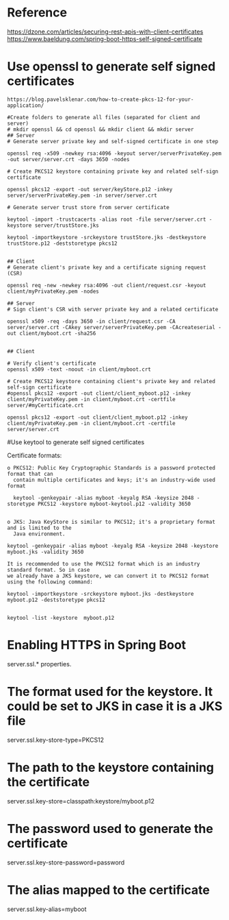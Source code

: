# Reference
https://dzone.com/articles/securing-rest-apis-with-client-certificates
https://www.baeldung.com/spring-boot-https-self-signed-certificate

# Use openssl to generate self signed certificates  
	https://blog.pavelsklenar.com/how-to-create-pkcs-12-for-your-application/

	#Create folders to generate all files (separated for client and server)
	# mkdir openssl && cd openssl && mkdir client && mkdir server
	## Server
	# Generate server private key and self-signed certificate in one step
	
	openssl req -x509 -newkey rsa:4096 -keyout server/serverPrivateKey.pem -out server/server.crt -days 3650 -nodes
	
	# Create PKCS12 keystore containing private key and related self-sign certificate
	
	openssl pkcs12 -export -out server/keyStore.p12 -inkey server/serverPrivateKey.pem -in server/server.crt
	
	# Generate server trust store from server certificate 
	
	keytool -import -trustcacerts -alias root -file server/server.crt -keystore server/trustStore.jks
	
	keytool -importkeystore -srckeystore trustStore.jks -destkeystore trustStore.p12 -deststoretype pkcs12
	
	
	## Client
	# Generate client's private key and a certificate signing request (CSR)
	
	openssl req -new -newkey rsa:4096 -out client/request.csr -keyout client/myPrivateKey.pem -nodes
	
	## Server
	# Sign client's CSR with server private key and a related certificate
	
	openssl x509 -req -days 3650 -in client/request.csr -CA server/server.crt -CAkey server/serverPrivateKey.pem -CAcreateserial -out client/myboot.crt -sha256

	
	## Client
	
	# Verify client's certificate
	openssl x509 -text -noout -in client/myboot.crt
	
	# Create PKCS12 keystore containing client's private key and related self-sign certificate 
    #openssl pkcs12 -export -out client/client_myboot.p12 -inkey client/myPrivateKey.pem -in client/myboot.crt -certfile server/#myCertificate.crt

    openssl pkcs12 -export -out client/client_myboot.p12 -inkey client/myPrivateKey.pem -in client/myboot.crt -certfile server/server.crt
#Use keytool to generate self signed certificates

   Certificate formats:
   
	o PKCS12: Public Key Cryptographic Standards is a password protected format that can 
	  contain multiple certificates and keys; it's an industry-wide used format
	  
	  keytool -genkeypair -alias myboot -keyalg RSA -keysize 2048 -storetype PKCS12 -keystore myboot-keytool.p12 -validity 3650
	  
	  
	o JKS: Java KeyStore is similar to PKCS12; it's a proprietary format and is limited to the 
	  Java environment.
	
	keytool -genkeypair -alias myboot -keyalg RSA -keysize 2048 -keystore myboot.jks -validity 3650
	
	It is recommended to use the PKCS12 format which is an industry standard format. So in case 
	we already have a JKS keystore, we can convert it to PKCS12 format using the following command:
	
	keytool -importkeystore -srckeystore myboot.jks -destkeystore myboot.p12 -deststoretype pkcs12

	
	keytool -list -keystore  myboot.p12
	
# Enabling HTTPS in Spring Boot
  server.ssl.* properties.
  
  # The format used for the keystore. It could be set to JKS in case it is a JKS file
  server.ssl.key-store-type=PKCS12
  # The path to the keystore containing the certificate
  server.ssl.key-store=classpath:keystore/myboot.p12
  # The password used to generate the certificate
  server.ssl.key-store-password=password
  # The alias mapped to the certificate
  server.ssl.key-alias=myboot
  
  